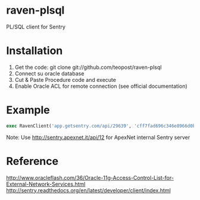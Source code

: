 raven-plsql
============

PL/SQL client for Sentry

Installation
===
1. Get the code: git clone git://github.com/teopost/raven-plsql
2. Connect su oracle database
3. Cut & Paste Procedure code and execute
4. Enable Oracle ACL for remote connection (see official documentation)

Example
===
```sql
exec RavenClient('app.getsentry.com/api/29639', 'cff7fad696c346e8966d0b0c82439df8', '79df31b6aa9642a3bef837f21f4132f1', 'This is a test', 'fatal')

```

Note: Use http://sentry.apexnet.it/api/12 for ApexNet internal Sentry server

Reference
===
http://www.oracleflash.com/36/Oracle-11g-Access-Control-List-for-External-Network-Services.html
http://sentry.readthedocs.org/en/latest/developer/client/index.html

